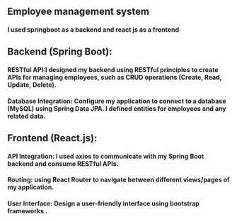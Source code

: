 ## Employee management system
#### I used springboot as a backend and react js as a frontend
## Backend (Spring Boot):
#### RESTful API:I designed my  backend using RESTful principles to create APIs for managing employees, such as CRUD operations (Create, Read, Update, Delete).
#### Database Integration: Configure my application to connect to a database (MySQL) using Spring Data JPA. I defined entities for employees and any related data.
## Frontend (React.js):
#### API Integration: I used axios to communicate with my Spring Boot backend and consume RESTful APIs.
#### Routing: using React Router to navigate between different views/pages of my application.
#### User Interface: Design a user-friendly interface using bootstrap frameworks .





